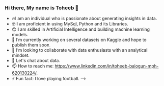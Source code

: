 ### Hi there, My name is Toheeb 👋

- 🔥I am an individual who is passionate about generating insights in data.
- 🤓 I am proficient in using MySql, Python and its Libraries.
- 😊 I am skilled in Artificial Intelligence and building machine learning models.
- 🔭 I’m currently working on several datasets on Kaggle and hope to publish them soon.
- 👯 I’m looking to collaborate with data enthusiasts with an analytical mindset.
- 💬 Let's chat about data.
- 📫 How to reach me: https://www.linkedin.com/in/toheeb-balogun-mph-620130224/.
- ⚡ Fun fact: I love playing football.
-->
